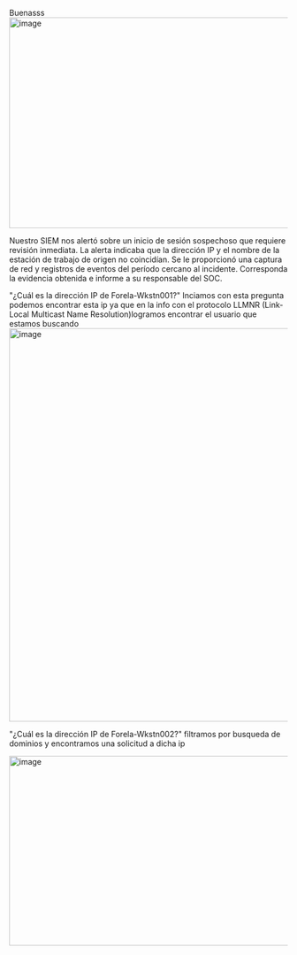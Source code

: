 Buenasss
<img width="1601" height="381" alt="image" src="https://github.com/user-attachments/assets/e9032648-58b8-4739-924a-e79e019881f8" />

Nuestro SIEM nos alertó sobre un inicio de sesión sospechoso que requiere revisión inmediata. La alerta indicaba que la dirección IP y el nombre de la estación de trabajo de origen no coincidían. Se le proporcionó una captura de red y registros de eventos del período cercano al incidente. Corresponda la evidencia obtenida e informe a su responsable del SOC.

"¿Cuál es la dirección IP de Forela-Wkstn001?" Inciamos con esta pregunta podemos encontrar esta ip ya que en la info  con el protocolo LLMNR (Link-Local Multicast Name Resolution)logramos encontrar el usuario que estamos buscando
<img width="1785" height="711" alt="image" src="https://github.com/user-attachments/assets/70cedc5e-9f60-42d5-b251-c78c948af1df" />


"¿Cuál es la dirección IP de Forela-Wkstn002?" filtramos por busqueda de dominios y encontramos una solicitud a dicha ip 

<img width="1684" height="343" alt="image" src="https://github.com/user-attachments/assets/10587faa-c899-4824-bc88-35f878422b2a" />

